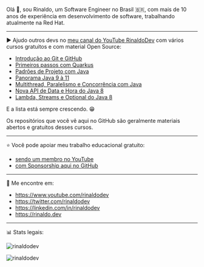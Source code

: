 Olá 👋, sou Rinaldo, um Software Engineer no Brasil 🇧🇷, com mais de 10 anos de experiência em desenvolvimento de software, trabalhando atualmente na Red Hat.

------------

▶️ Ajudo outros devs no [meu canal do YouTube RinaldoDev](https://www.youtube.com/RinaldoDev) com vários cursos gratuitos e com material Open Source:

- [Introdução ao Git e GitHub](https://www.youtube.com/playlist?list=PLuYctAHjg89bR5PgaAlyGCl2PWMPDMzFN)
- [Primeiros passos com Quarkus](https://www.youtube.com/playlist?list=PLuYctAHjg89Y4RZ3UIgAOWow4yc_rgpKy)
- [Padrões de Projeto com Java](https://www.youtube.com/playlist?list=PLuYctAHjg89bBeh25plGraaYiAsryusw6)
- [Panorama Java 9 à 11](https://www.youtube.com/playlist?list=PLuYctAHjg89Y4RZ3UIgAOWow4yc_rgpKy)
- [Multithread, Paralelismo e Concorrência com Java](https://www.youtube.com/playlist?list=PLuYctAHjg89YNXAXhgUt6ogMyPphlTVQG)
- [Nova API de Data e Hora do Java 8](https://www.youtube.com/playlist?list=PLuYctAHjg89Z6BDg319ADULCmIQJ2y0yE)
- [Lambda, Streams e Optional do Java 8](https://www.youtube.com/playlist?list=PLuYctAHjg89ZkhgOQo0zcTtmHY5nuRYud)

E a lista está sempre crescendo. 😁

Os repositórios que você vê aqui no GitHub são geralmente materiais abertos e gratuitos desses cursos.

------------

⭐ Você pode apoiar meu trabalho educacional gratuito:
- [sendo um membro no YouTube](https://www.youtube.com/channel/UCyRDiqqSkqGvTE_wIB1nN1w/join/join)
- [com Sponsorship aqui no GitHub](https://github.com/sponsors/rinaldodev)

------------

🔗 Me encontre em:
- https://www.youtube.com/rinaldodev
- https://twitter.com/rinaldodev
- https://linkedin.com/in/rinaldodev
- https://rinaldo.dev

------------

📊 Stats legais:

<p><img src="https://github-readme-stats.vercel.app/api?theme=dark&username=rinaldodev&show_icons=true&locale=pt-BR" alt="rinaldodev" /></p>

<p><img src="https://github-readme-stats.vercel.app/api/top-langs?theme=dark&username=rinaldodev&show_icons=true&locale=pt-BR&layout=compact" alt="rinaldodev" /></p>


